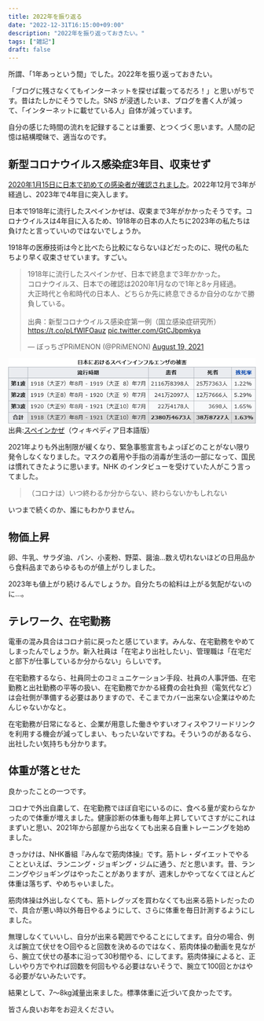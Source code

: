 ```yaml
---
title: 2022年を振り返る
date: "2022-12-31T16:15:00+09:00"
description: "2022年を振り返っておきたい。"
tags: ["雑記"]
draft: false
---
```


所謂、「1年あっという間」でした。2022年を振り返っておきたい。

「ブログに残さなくてもインターネットを探せば載ってるだろ！」と思いがちです。昔はたしかにそうでした。SNS が浸透したいま、ブログを書く人が減って、「インターネットに載せている人」自体が減っています。

自分の感じた時間の流れを記録することは重要、とつくづく思います。人間の記憶は結構曖昧で、適当なのです。

## 新型コロナウイルス感染症3年目、収束せず

[2020年1月15日に日本で初めての感染者が確認されました](https://www.niid.go.jp/niid/ja/diseases/ka/corona-virus/2019-ncov/2502-idsc/iasr-in/9818-486d01.html)。2022年12月で3年が経過し、2023年で4年目に突入します。

日本で1918年に流行したスペインかぜは、収束まで3年がかかったそうです。コロナウイルスは4年目に入るため、1918年の日本の人たちに2023年の私たちは負けたと言っていいのではないでしょうか。

1918年の医療技術は今と比べたら比較にならないほどだったのに、現代の私たちより早く収束させています。すごい。

<blockquote class="twitter-tweet"><p lang="ja" dir="ltr">1918年に流行したスペインかぜ、日本で終息まで3年かかった。<br>コロナウイルス、日本での確認は2020年1月なので1年と8ヶ月経過。<br>大正時代と令和時代の日本人、どちらか先に終息できるか自分のなかで勝負している。<br><br>出典：新型コロナウイルス感染症第一例（国立感染症研究所）<a href="https://t.co/pLfWlFOauz">https://t.co/pLfWlFOauz</a> <a href="https://t.co/GtCJbpmkya">pic.twitter.com/GtCJbpmkya</a></p>&mdash; ぼっちざPRiMENON (@PRiMENON) <a href="https://twitter.com/PRiMENON/status/1428336606704898056?ref_src=twsrc%5Etfw">August 19, 2021</a></blockquote> <script async src="https://platform.twitter.com/widgets.js" charset="utf-8"></script>

![](./E9J2xDNVcAI5ZAs.png)
出典:[スペインかぜ](https://ja.wikipedia.org/wiki/%E3%82%B9%E3%83%9A%E3%82%A4%E3%83%B3%E3%81%8B%E3%81%9C)（ウィキペディア日本語版）

2021年よりも外出制限が緩くなり、緊急事態宣言もよっぽどのことがない限り発令しなくなりました。マスクの着用や手指の消毒が生活の一部になって、国民は慣れてきたように思います。NHK のインタビューを受けていた人がこう言ってました。

> （コロナは）いつ終わるか分からない、終わらないかもしれない

いつまで続くのか、誰にもわかりません。

## 物価上昇

卵、牛乳、サラダ油、パン、小麦粉、野菜、醤油…数え切れないほどの日用品から食料品まであらゆるものが値上がりしました。

2023年も値上がり続けるんでしょうか。自分たちの給料は上がる気配がないのに…。

## テレワーク、在宅勤務

電車の混み具合はコロナ前に戻ったと感じています。みんな、在宅勤務をやめてしまったんでしょうか。新入社員は「在宅より出社したい」、管理職は「在宅だと部下が仕事しているか分からない」らしいです。

在宅勤務するなら、社員同士のコミュニケーション手段、社員の人事評価、在宅勤務と出社勤務の平等の扱い、在宅勤務でかかる経費の会社負担（電気代など）は会社側が準備する必要はありますので、そこまでカバー出来ない企業はやめたんじゃないかなと。

在宅勤務が日常になると、企業が用意した働きやすいオフィスやフリードリンクを利用する機会が減ってしまい、もったいないですね。そういうのがあるなら、出社したい気持ちも分かります。

## 体重が落とせた

良かったことの一つです。

コロナで外出自粛して、在宅勤務でほぼ自宅にいるのに、食べる量が変わらなかったので体重が増えました。健康診断の体重も毎年上昇していてさすがにこれはまずいと思い、2021年から部屋から出なくても出来る自重トレーニングを始めました。

きっかけは、NHK番組『みんなで筋肉体操』です。筋トレ・ダイエットでやることといえば、ランニング・ジョギング・ジムに通う、だと思います。昔、ランニングやジョギングはやったことがありますが、週末しかやってなくてほとんど体重は落ちず、やめちゃいました。

筋肉体操は外出しなくても、筋トレグッズを買わなくても出来る筋トレだったので、具合が悪い時以外毎日やるようにして、さらに体重を毎日計測するようにしました。

無理しなくていいし、自分が出来る範囲でやることにしてます。自分の場合、例えば腕立て伏せを○回やると回数を決めるのではなく、筋肉体操の動画を見ながら、腕立て伏せの基本に沿って30秒間やる、にしてます。筋肉体操によると、正しいやり方でやれば回数を何回もやる必要はないそうで、腕立て100回とかはやる必要がないみたいです。

結果として、7～8kg減量出来ました。標準体重に近づいて良かったです。

皆さん良いお年をお迎えください。